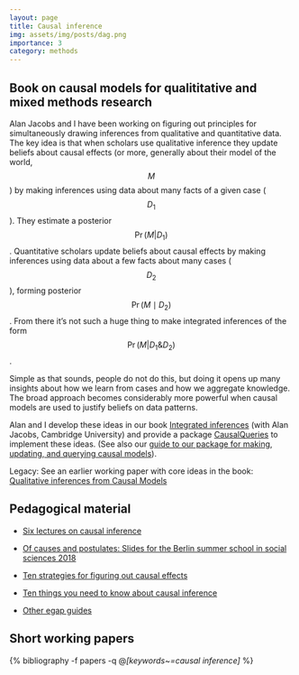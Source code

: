 ```yaml
---
layout: page
title: Causal inference
img: assets/img/posts/dag.png
importance: 3
category: methods
---
```


## Book on causal models for qualititative and mixed methods research

Alan Jacobs and I have been working on figuring out principles for simultaneously drawing inferences from qualitative and quantitative data. The key idea is that when scholars use qualitative inference they update beliefs about causal effects (or more, generally about their model of the world, $$M$$) by making inferences using data about many facts of a given case ($$ D_1 $$). They estimate a posterior $$ \Pr(M  \vert  D_1) $$. Quantitative  scholars update beliefs about causal effects by making inferences using data about a few facts about many cases ($$D_2$$), forming posterior $$\Pr(M \mid D_2)$$.  From there it’s not such a huge thing to make integrated inferences of the form $$\Pr(M \vert D_1\&D_2)$$.

Simple as that sounds, people do not do this, but doing it opens up many insights about how we learn from cases and how we aggregate knowledge. The broad approach becomes considerably more powerful when causal models are used to justify beliefs on data patterns.

Alan and I develop these ideas in our book  <i class="fas fa-book"></i> <a href="https://macartan.github.io/integrated_inferences/"> Integrated inferences</a> (with Alan Jacobs, Cambridge University) and provide a package  [CausalQueries](https://github.com/macartan/CausalQueries) to implement these ideas. (See also our 
[guide to our package for making, updating, and querying causal models](https://macartan.github.io/causalmodels/)).

Legacy: See an earlier working paper with core ideas in the book:
[Qualitative inferences from Causal Models]("2017_qualdag.pdf")

##  Pedagogical material

*  [Six lectures on causal inference](https://macartan.github.io/slides/slides/six_lectures.pdf)

* <i class="fas  fa-presentation"></i> <a href="{{'slides/201807_Berlin_Summer_School.pdf' | relative_url}}"  rel="noopener noreferrer"> Of causes and postulates: Slides for the Berlin summer school in social sciences 2018</a> 

* <i class="fas fa-link"></i> <a href="https://egap.org/resource/10-strategies-for-figuring-out-if-x-caused-y/">Ten strategies for figuring out causal effects</a>

* <i class="fas fa-link"></i> <a href="https://egap.org/resource/10-things-to-know-about-causal-inference/"> Ten things you need to know about causal inference</a>

* <i class="fas fa-link"></i> <a href="https://egap.org/methods-guides/"> Other egap guides</a>


## Short working papers


<!-- _pages/publications.md -->
<div class="publications">

  {% bibliography -f papers -q @*[keywords~=causal inference]* %}

</div>
